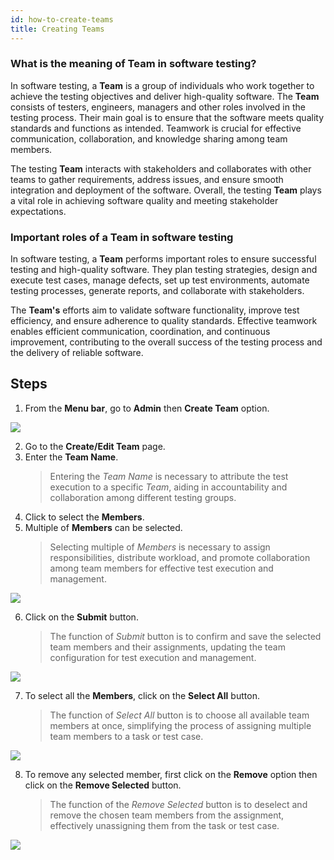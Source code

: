 ```yaml
---
id: how-to-create-teams
title: Creating Teams
---
```


### What is the meaning of Team in software testing?

In software testing, a **Team** is a group of individuals who work together to achieve the testing objectives and deliver high-quality software. The **Team** consists of testers, engineers, managers and other roles involved in the testing process. Their main goal is to ensure that the software meets quality standards and functions as intended. Teamwork is crucial for effective communication, collaboration, and knowledge sharing among team members.

The testing **Team** interacts with stakeholders and collaborates with other teams to gather requirements, address issues, and ensure smooth integration and deployment of the software. Overall, the testing **Team** plays a vital role in achieving software quality and meeting stakeholder expectations.

### Important roles of a Team in software testing

In software testing, a **Team** performs important roles to ensure successful testing and high-quality software. They plan testing strategies, design and execute test cases, manage defects, set up test environments, automate testing processes, generate reports, and collaborate with stakeholders.

The **Team's** efforts aim to validate software functionality, improve test efficiency, and ensure adherence to quality standards. Effective teamwork enables efficient communication, coordination, and continuous improvement, contributing to the overall success of the testing process and the delivery of reliable software.

## Steps

1. From the **Menu bar**, go to **Admin** then **Create Team** option.

![](/img/how-tos/how-to-create-teams/team-menu-bar.png)


2. Go to the **Create/Edit Team** page.
3. Enter the **Team Name**.
   > Entering the *Team Name* is necessary to attribute the test execution to a specific *Team*, aiding in accountability and collaboration among different testing groups.
4. Click to select the **Members**.
5. Multiple of **Members** can be selected.
   > Selecting multiple of *Members* is necessary to assign responsibilities, distribute workload, and promote collaboration among team members for effective test execution and management.

![](/img/how-tos/how-to-create-teams/edit-team-page.png)

6. Click on the **Submit** button.
   > The function of *Submit* button is to confirm and save the selected team members and their assignments, updating the team configuration for test execution and management.

![](/img/how-tos/how-to-create-teams/submit-button.png)

7. To select all the **Members**, click on the **Select All** button.
   > The function of *Select All* button is to choose all available team members at once, simplifying the process of assigning multiple team members to a task or test case.

![](/img/how-tos/how-to-create-teams/select-all.png)

8. To remove any selected member, first click on the **Remove** option then click on the **Remove Selected** button.
   > The function of the *Remove Selected* button is to deselect and remove the chosen team members from the assignment, effectively unassigning them from the task or test case.

![](/img/how-tos/how-to-create-teams/remove-selected.png)
